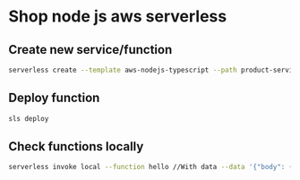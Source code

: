 # Shop node js aws serverless

## Create new service/function

```bash
serverless create --template aws-nodejs-typescript --path product-service
```

## Deploy function

```bash
sls deploy
```

## Check functions locally

```bash
serverless invoke local --function hello //With data --data '{"body": {"name":"John"}}' //With custom request --path ./src/functions/getProductsById/mock.json
```
